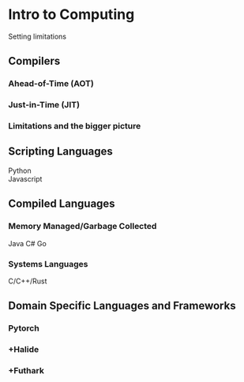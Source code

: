 # Intro to Computing
Setting limitations  

## Compilers  
### Ahead-of-Time (AOT)  
### Just-in-Time (JIT)  
### Limitations and the bigger picture  

## Scripting Languages
Python  
Javascript

## Compiled Languages
### Memory Managed/Garbage Collected
Java
C#
Go

### Systems Languages
C/C++/Rust  

## Domain Specific Languages and Frameworks
### Pytorch
### +Halide
### +Futhark
